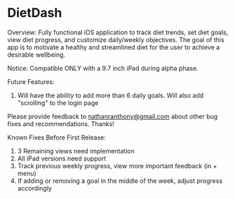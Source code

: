 # DietDash

Overview: Fully functional iOS application to track diet trends, set diet goals, view diet progress, and customize daily/weekly objectives. The goal of this app is to motivate a healthy and streamlined diet for the user to achieve a desirable wellbeing.

Notice: Compatible ONLY with a 9.7 inch iPad during alpha phase.

Future Features: 
1) Will have the ability to add more than 6 daily goals. Will also add "scrolling" to the login page

Please provide feedback to nathanranthony@gmail.com about other bug fixes and recommendations. Thanks!

Known Fixes Before First Release:
1) 3 Remaining views need implementation
2) All iPad versions need support
3) Track previous weekly progress, view more important feedback (in + menu)
4) If adding or removing a goal in the middle of the week, adjust progress accordingly
